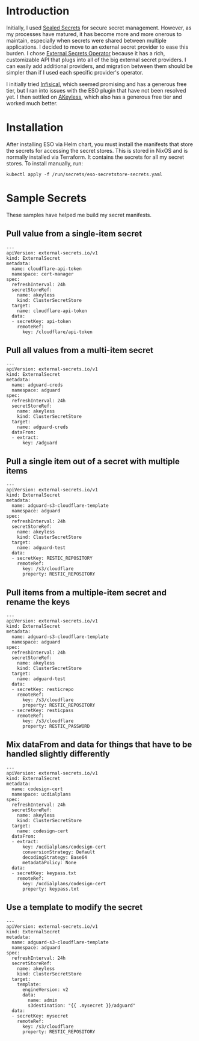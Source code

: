 # Introduction
Initially, I used [Sealed Secrets](/manifests/system/sealed-secrets) for secure secret management. However, as my processes have matured, it has become more and more onerous to maintain, especially when secrets were shared between multiple applications. I decided to move to an external secret provider to ease this burden. I chose [External Secrets Operator](https://external-secrets.io/latest/) because it has a rich, customizable API that plugs into all of the big external secret providers. I can easily add additional providers, and migration between them should be simpler than if I used each specific provider's operator. 

I initially tried [Infisical](https://infisical.com/), which seemed promising and has a generous free tier, but I ran into issues with the ESO plugin that have not been resolved yet. I then settled on [AKeyless](https://www.akeyless.io/), which also has a generous free tier and worked much better.

# Installation
After installing ESO via Helm chart, you must install the manifests that store the secrets for accessing the secret stores. This is stored in NixOS and is normally installed via Terraform. It contains the secrets for all my secret stores. To install manually, run:
```
kubectl apply -f /run/secrets/eso-secretstore-secrets.yaml
```

# Sample Secrets
These samples have helped me build my secret manifests.

## Pull value from a single-item secret
```
---
apiVersion: external-secrets.io/v1
kind: ExternalSecret
metadata:
  name: cloudflare-api-token
  namespace: cert-manager
spec:
  refreshInterval: 24h
  secretStoreRef:
    name: akeyless
    kind: ClusterSecretStore
  target:
    name: cloudflare-api-token
  data:
  - secretKey: api-token 
    remoteRef:
      key: /cloudflare/api-token
```

## Pull all values from a multi-item secret
```
---
apiVersion: external-secrets.io/v1
kind: ExternalSecret
metadata:
  name: adguard-creds
  namespace: adguard
spec:
  refreshInterval: 24h
  secretStoreRef:
    name: akeyless
    kind: ClusterSecretStore
  target:
    name: adguard-creds
  dataFrom:
  - extract:
      key: /adguard

```

## Pull a single item out of a secret with multiple items
```
---
apiVersion: external-secrets.io/v1
kind: ExternalSecret
metadata:
  name: adguard-s3-cloudflare-template
  namespace: adguard
spec:
  refreshInterval: 24h
  secretStoreRef:
    name: akeyless
    kind: ClusterSecretStore
  target:
    name: adguard-test
  data:
  - secretKey: RESTIC_REPOSITORY
    remoteRef:
      key: /s3/cloudflare
      property: RESTIC_REPOSITORY
```

## Pull items from a multiple-item secret and rename the keys
```
---
apiVersion: external-secrets.io/v1
kind: ExternalSecret
metadata:
  name: adguard-s3-cloudflare-template
  namespace: adguard
spec:
  refreshInterval: 24h
  secretStoreRef:
    name: akeyless
    kind: ClusterSecretStore
  target:
    name: adguard-test
  data:
  - secretKey: resticrepo
    remoteRef:
      key: /s3/cloudflare
      property: RESTIC_REPOSITORY
  - secretKey: resticpass
    remoteRef:
      key: /s3/cloudflare
      property: RESTIC_PASSWORD
```

## Mix dataFrom and data for things that have to be handled slightly differently
```
---
apiVersion: external-secrets.io/v1
kind: ExternalSecret
metadata:
  name: codesign-cert
  namespace: ucdialplans
spec:
  refreshInterval: 24h
  secretStoreRef:
    name: akeyless
    kind: ClusterSecretStore
  target:
    name: codesign-cert
  dataFrom:
  - extract:
      key: /ucdialplans/codesign-cert
      conversionStrategy: Default
      decodingStrategy: Base64
      metadataPolicy: None
  data:
  - secretKey: keypass.txt
    remoteRef:
      key: /ucdialplans/codesign-cert
      property: keypass.txt
```

## Use a template to modify the secret
```
---
apiVersion: external-secrets.io/v1
kind: ExternalSecret
metadata:
  name: adguard-s3-cloudflare-template
  namespace: adguard
spec:
  refreshInterval: 24h
  secretStoreRef:
    name: akeyless
    kind: ClusterSecretStore
  target:
    template:
      engineVersion: v2
      data:
        name: admin
        s3destination: "{{ .mysecret }}/adguard"
  data:
  - secretKey: mysecret
    remoteRef:
      key: /s3/cloudflare
      property: RESTIC_REPOSITORY
```